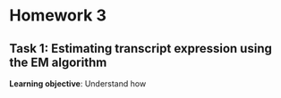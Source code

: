 # Homework 3

## Task 1: Estimating transcript expression using the EM algorithm
**Learning objective**: Understand how 
<!--stackedit_data:
eyJoaXN0b3J5IjpbMTAxMDcxOTkzOF19
-->